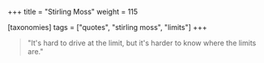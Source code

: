 +++
title = "Stirling Moss"
weight = 115

[taxonomies]
tags = ["quotes", "stirling moss", "limits"]
+++

> "It's hard to drive at the limit, but it's harder to know where the limits
> are."
